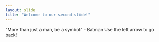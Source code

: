 ```yaml
---
layout: slide
title: "Welcome to our second slide!"
---
```

"More than just a man, be a symbol" - Batman
Use the left arrow to go back!
